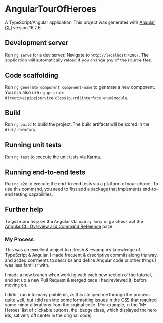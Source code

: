 # AngularTourOfHeroes
A TypeScript/Angular application.
This project was generated with [Angular CLI](https://github.com/angular/angular-cli) version 16.2.6.

## Development server

Run `ng serve` for a dev server. Navigate to `http://localhost:4200/`. The application will automatically reload if you change any of the source files.

## Code scaffolding

Run `ng generate component component-name` to generate a new component. You can also use `ng generate directive|pipe|service|class|guard|interface|enum|module`.

## Build

Run `ng build` to build the project. The build artifacts will be stored in the `dist/` directory.

## Running unit tests

Run `ng test` to execute the unit tests via [Karma](https://karma-runner.github.io).

## Running end-to-end tests

Run `ng e2e` to execute the end-to-end tests via a platform of your choice. To use this command, you need to first add a package that implements end-to-end testing capabilities.

## Further help

To get more help on the Angular CLI use `ng help` or go check out the [Angular CLI Overview and Command Reference](https://angular.io/cli) page.


### My Process

This was an excellent project to refresh & revamp my knowledge of TypeScript & Angular. I made frequent & descriptive commits along the way, and added comments to describe and define Angular code or other things I was less familiar with.

I made a new branch when working with each new section of the tutorial, and set up a new Pull Request & merged once I had reviewed it, before moving on.

I didn't run into many problems, as this stepped me through the process quite well, but I did run into some formatting issues in the CSS that required some minor alterations from the orginal code. (For example, in the 'My Heroes' list of clickable buttons, the .badge class, which displayed the hero ids, sat very off center in the original code).
